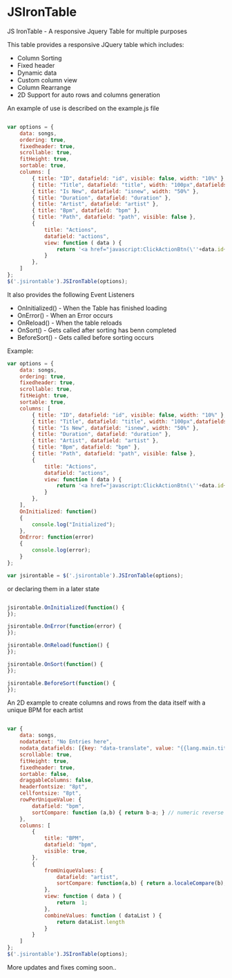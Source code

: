 # JSIronTable
JS IronTable - A responsive Jquery Table for multiple purposes

This table provides a responsive JQuery table which includes:
- Column Sorting
- Fixed header
- Dynamic data
- Custom column view
- Column Rearrange
- 2D Support for auto rows and columns generation

An example of use is described on the example.js file

```javascript

var options = {
    data: songs,
    ordering: true,
    fixedheader: true,
    scrollable: true,
    fitHeight: true,
    sortable: true,
    columns: [
        { title: "ID", datafield: "id", visible: false, width: "10%" },        
        { title: "Title", datafield: "title", width: "100px",datafields: [{key: "data-translate", value: "{{lang.main.title}}"}] },
        { title: "Is New", datafield: "isnew", width: "50%" },
        { title: "Duration", datafield: "duration" },
        { title: "Artist", datafield: "artist" },
        { title: "Bpm", datafield: "bpm" },        
        { title: "Path", datafield: "path", visible: false },
        { 
            title: "Actions", 
            datafield: "actions", 
            view: function ( data ) { 
                return '<a href="javascript:ClickActionBtn(\''+data.id+'\');" class="action_icon action_icon_edit"><i class="material-icons">edit</i></a>' 
            }
        },
    ]
};
$('.jsirontable').JSIronTable(options);

```

It also provides the following Event Listeners
- OnInitialized() - When the Table has finished loading
- OnError() - When an Error occurs
- OnReload() - When the table reloads
- OnSort() - Gets called after sorting has benn completed
- BeforeSort() - Gets called before sorting occurs

Example: 

```javascript
var options = {
    data: songs,
    ordering: true,
    fixedheader: true,
    scrollable: true,
    fitHeight: true,
    sortable: true,
    columns: [
        { title: "ID", datafield: "id", visible: false, width: "10%" },        
        { title: "Title", datafield: "title", width: "100px",datafields: [{key: "data-translate", value: "{{lang.main.title}}"}] },
        { title: "Is New", datafield: "isnew", width: "50%" },
        { title: "Duration", datafield: "duration" },
        { title: "Artist", datafield: "artist" },
        { title: "Bpm", datafield: "bpm" },        
        { title: "Path", datafield: "path", visible: false },
        { 
            title: "Actions", 
            datafield: "actions", 
            view: function ( data ) { 
                return '<a href="javascript:ClickActionBtn(\''+data.id+'\');" class="action_icon action_icon_edit"><i class="material-icons">edit</i></a>' 
            }
        },
    ],
    OnInitialized: function()
    {
        console.log("Initialized");
    },
    OnError: function(error)
    {
        console.log(error);
    }
};

var jsirontable = $('.jsirontable').JSIronTable(options);

```

or declaring them in a later state

```javascript

jsirontable.OnInitialized(function() {
});

jsirontable.OnError(function(error) {
});

jsirontable.OnReload(function() {
});

jsirontable.OnSort(function() {
});

jsirontable.BeforeSort(function() {
});

```

An 2D example to create columns and rows from the data itself with a unique BPM for each artist

```javascript

var {    
    data: songs,
    nodatatext: "No Entries here",
    nodata_datafields: [{key: "data-translate", value: "{{lang.main.title}}"}],
    scrollable: true,
    fitHeight: true,
    fixedheader: true,
    sortable: false,
    draggableColumns: false,
    headerfontsize: "8pt",
    cellfontsize: "8pt",
    rowPerUniqueValue: {
        datafield: "bpm", 
        sortCompare: function (a,b) { return b-a; } // numeric reverse sort
    },
    columns: [
        { 
            title: "BPM",
            datafield: "bpm",
            visible: true,
        },        
        { 
            fromUniqueValues: {
                datafield: "artist", 
                sortCompare: function(a,b) { return a.localeCompare(b);} // alpha sort
            },
            view: function ( data ) { 
                return  1;
            },
            combineValues: function ( dataList ) {
                return dataList.length
            }
        }
    ]
};
$('.jsirontable').JSIronTable(options);

```

More updates and fixes coming soon..
